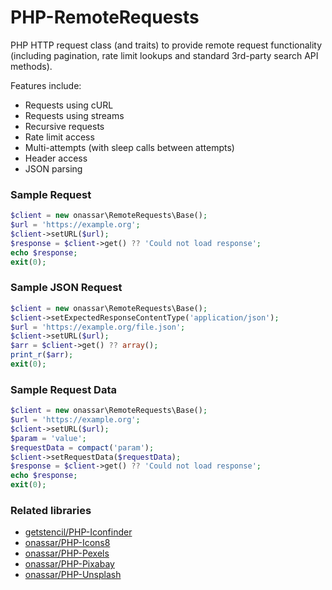 # PHP-RemoteRequests
PHP HTTP request class (and traits) to provide remote request functionality
(including pagination, rate limit lookups and standard 3rd-party search API methods).

Features include:
- Requests using cURL
- Requests using streams
- Recursive requests
- Rate limit access
- Multi-attempts (with sleep calls between attempts)
- Header access
- JSON parsing

### Sample Request

``` php
$client = new onassar\RemoteRequests\Base();
$url = 'https://example.org';
$client->setURL($url);
$response = $client->get() ?? 'Could not load response';
echo $response;
exit(0);
```

### Sample JSON Request

``` php
$client = new onassar\RemoteRequests\Base();
$client->setExpectedResponseContentType('application/json');
$url = 'https://example.org/file.json';
$client->setURL($url);
$arr = $client->get() ?? array();
print_r($arr);
exit(0);
```

### Sample Request Data

``` php
$client = new onassar\RemoteRequests\Base();
$url = 'https://example.org';
$client->setURL($url);
$param = 'value';
$requestData = compact('param');
$client->setRequestData($requestData);
$response = $client->get() ?? 'Could not load response';
echo $response;
exit(0);
```

### Related libraries
- [getstencil/PHP-Iconfinder](https://github.com/getstencil/PHP-Iconfinder)
- [onassar/PHP-Icons8](https://github.com/onassar/PHP-Icons8)
- [onassar/PHP-Pexels](https://github.com/onassar/PHP-Pexels)
- [onassar/PHP-Pixabay](https://github.com/onassar/PHP-Pixabay)
- [onassar/PHP-Unsplash](https://github.com/onassar/PHP-Unsplash)
